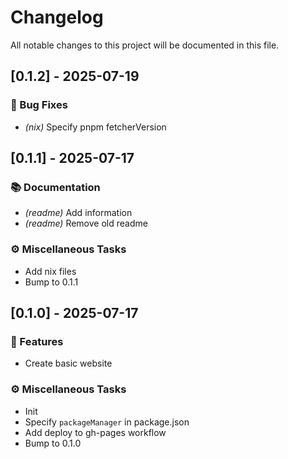 # Changelog

All notable changes to this project will be documented in this file.

## [0.1.2] - 2025-07-19

### 🐛 Bug Fixes

- *(nix)* Specify pnpm fetcherVersion

## [0.1.1] - 2025-07-17

### 📚 Documentation

- *(readme)* Add information
- *(readme)* Remove old readme

### ⚙️ Miscellaneous Tasks

- Add nix files
- Bump to 0.1.1

## [0.1.0] - 2025-07-17

### 🚀 Features

- Create basic website

### ⚙️ Miscellaneous Tasks

- Init
- Specify `packageManager` in package.json
- Add deploy to gh-pages workflow
- Bump to 0.1.0

<!-- generated by git-cliff -->
